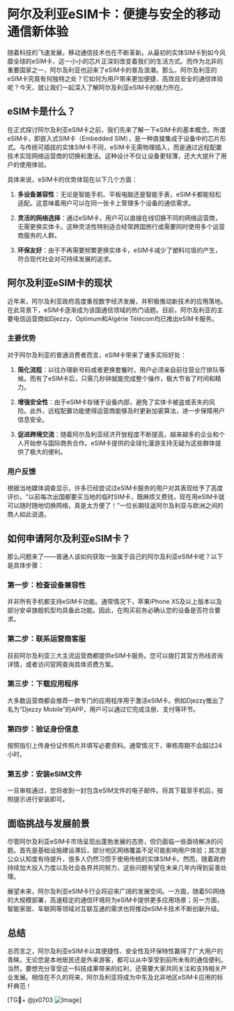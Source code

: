 # 阿尔及利亚eSIM卡：便捷与安全的移动通信新体验

随着科技的飞速发展，移动通信技术也在不断革新。从最初的实体SIM卡到如今风靡全球的eSIM卡，这一小小的芯片正深刻改变着我们的生活方式。而作为北非的重要国家之一，阿尔及利亚也迎来了eSIM卡的普及浪潮。那么，阿尔及利亚的eSIM卡究竟有何独特之处？它如何为用户带来更加便捷、高效且安全的通信体验呢？今天，就让我们一起深入了解阿尔及利亚eSIM卡的魅力所在。

## eSIM卡是什么？

在正式探讨阿尔及利亚eSIM卡之前，我们先来了解一下eSIM卡的基本概念。所谓eSIM卡，即嵌入式SIM卡（Embedded SIM），是一种直接集成于设备中的芯片形式。与传统可插拔的实体SIM卡不同，eSIM卡无需物理插入，而是通过远程配置技术实现网络运营商的切换和激活。这种设计不仅让设备更轻薄，还大大提升了用户的使用体验。

具体来说，eSIM卡的优势体现在以下几个方面：

1. **多设备兼容性**：无论是智能手机、平板电脑还是智能手表，eSIM卡都能轻松适配。这意味着用户可以在同一张卡上管理多个设备的通信需求。
   
2. **灵活的网络选择**：通过eSIM卡，用户可以直接在线切换不同的网络运营商，无需更换实体卡。这种灵活性特别适合经常跨国旅行或需要同时使用多个运营商服务的人群。

3. **环保友好**：由于不再需要频繁更换实体卡，eSIM卡减少了塑料垃圾的产生，符合现代社会对可持续发展的追求。

## 阿尔及利亚eSIM卡的现状

近年来，阿尔及利亚政府高度重视数字经济发展，并积极推动新技术的应用落地。在此背景下，eSIM卡逐渐成为该国通信领域的热门话题。目前，阿尔及利亚的主要电信运营商如Djezzy、Optimum和Algérie Télécom均已推出eSIM卡服务。

### 主要优势

对于阿尔及利亚的普通消费者而言，eSIM卡带来了诸多实际好处：

1. **简化流程**：以往办理新号码或者更换套餐时，用户必须亲自前往营业厅排队等候。而有了eSIM卡后，只需几秒钟就能完成整个操作，极大节省了时间和精力。

2. **增强安全性**：由于eSIM卡存储于设备内部，避免了实体卡被盗或丢失的风险。此外，远程配置功能使得运营商能够及时更新加密算法，进一步保障用户信息安全。

3. **促进跨境交流**：随着阿尔及利亚经济开放程度不断提高，越来越多的企业和个人开始参与国际商务合作。eSIM卡提供的全球化漫游支持无疑为这些群体提供了极大的便利。

### 用户反馈

根据当地媒体调查显示，许多已经尝试过eSIM卡服务的用户对其表现给予了高度评价。“以前每次出国都要买当地的临时SIM卡，既麻烦又费钱，现在用eSIM卡就可以随时随地切换网络，真是太方便了！”一位长期往返阿尔及利亚与欧洲之间的商人如此说道。

## 如何申请阿尔及利亚eSIM卡？

那么问题来了——普通人该如何获取一张属于自己的阿尔及利亚eSIM卡呢？以下是具体步骤：

### 第一步：检查设备兼容性
并非所有手机都支持eSIM卡功能。通常情况下，苹果iPhone XS及以上版本以及部分安卓旗舰机型均具备此功能。因此，在购买前务必确认您的设备是否符合要求。

### 第二步：联系运营商客服
目前阿尔及利亚三大主流运营商都提供eSIM卡服务。您可以拨打其官方热线咨询详情，或者访问官网查询具体资费方案。

### 第三步：下载应用程序
大多数运营商都会推荐一款专门的应用程序用于激活eSIM卡。例如Djezzy推出了名为“Djezzy Mobile”的APP，用户可以通过它完成注册、支付等环节。

### 第四步：验证身份信息
按照指引上传身份证件照片并填写必要资料。通常情况下，审核周期不会超过24小时。

### 第五步：安装eSIM文件
一旦审核通过，您将收到一封包含eSIM文件的电子邮件。将其下载至手机后，按照提示进行安装即可。

## 面临挑战与发展前景

尽管阿尔及利亚eSIM卡市场呈现出蓬勃发展的态势，但仍面临一些亟待解决的问题。首先是基础设施建设滞后，部分地区网络覆盖不足可能影响用户体验；其次是公众认知度有待提升，很多人仍然习惯于使用传统的实体SIM卡。然而，随着政府持续加大投入力度以及社会各界共同努力，这些问题有望在未来几年内得到妥善处理。

展望未来，阿尔及利亚eSIM卡行业将迎来广阔的发展空间。一方面，随着5G网络的大规模部署，高速稳定的通信环境将为eSIM卡提供更多应用场景；另一方面，智能家居、车联网等领域对互联互通的需求也将推动eSIM卡技术不断创新升级。

## 总结

总而言之，阿尔及利亚eSIM卡以其便捷性、安全性及环保特性赢得了广大用户的青睐。无论您是本地居民还是外来游客，都可以从中享受到前所未有的通信便利。当然，要想充分享受这一科技成果带来的红利，还需要大家共同关注和支持相关产业发展。相信在不久的将来，阿尔及利亚将成为中东及北非地区eSIM卡应用的标杆典范！

[TG💪+ @jx0703 ![Image](https://github.com/user-attachments/assets/dbca1d08-cadb-493c-b0ec-ad6f7a83f270)]